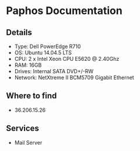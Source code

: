 # Paphos Documentation

## Details

* Type: Dell PowerEdge R710
* OS: Ubuntu 14.04.5 LTS
* CPU: 2 x Intel Xeon CPU E5620 @ 2.40Ghz
* RAM: 16GB
* Drives: Internal SATA DVD+/-RW
* Network: NetXtreme II BCM5709 Gigabit Ethernet

## Where to find

* 36.206.15.26

## Services

* Mail Server 
